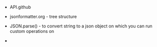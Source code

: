 - API.github
- jsonformatter.org - tree structure 


- JSON.parse() - to convert string to a json object on which you can run custom operations on 
- 